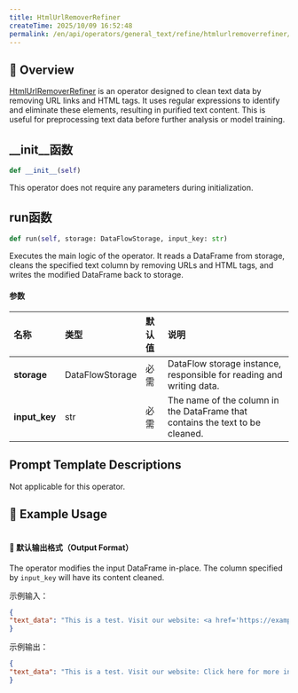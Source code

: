 ```yaml
---
title: HtmlUrlRemoverRefiner
createTime: 2025/10/09 16:52:48
permalink: /en/api/operators/general_text/refine/htmlurlremoverrefiner/
---
```


## 📘 Overview
[HtmlUrlRemoverRefiner](https://github.com/OpenDCAI/DataFlow/blob/main/dataflow/operators/refine/html_url_remover_refiner.py) is an operator designed to clean text data by removing URL links and HTML tags. It uses regular expressions to identify and eliminate these elements, resulting in purified text content. This is useful for preprocessing text data before further analysis or model training.

## __init__函数
```python
def __init__(self)
```
This operator does not require any parameters during initialization.

## run函数
```python
def run(self, storage: DataFlowStorage, input_key: str)
```
Executes the main logic of the operator. It reads a DataFrame from storage, cleans the specified text column by removing URLs and HTML tags, and writes the modified DataFrame back to storage.

#### 参数
| 名称          | 类型              | 默认值 | 说明                                                                   |
| :------------ | :---------------- | :----- | :--------------------------------------------------------------------- |
| **storage**   | DataFlowStorage   | 必需   | DataFlow storage instance, responsible for reading and writing data.   |
| **input_key** | str               | 必需   | The name of the column in the DataFrame that contains the text to be cleaned. |

## Prompt Template Descriptions
Not applicable for this operator.

## 🧠 Example Usage
```python
```

#### 🧾 默认输出格式（Output Format）
The operator modifies the input DataFrame in-place. The column specified by `input_key` will have its content cleaned.

示例输入：
```json
{
"text_data": "This is a test. Visit our website: <a href='https://example.com'>Click here</a> for more info."
}
```
示例输出：
```json
{
"text_data": "This is a test. Visit our website: Click here for more info."
}
```
